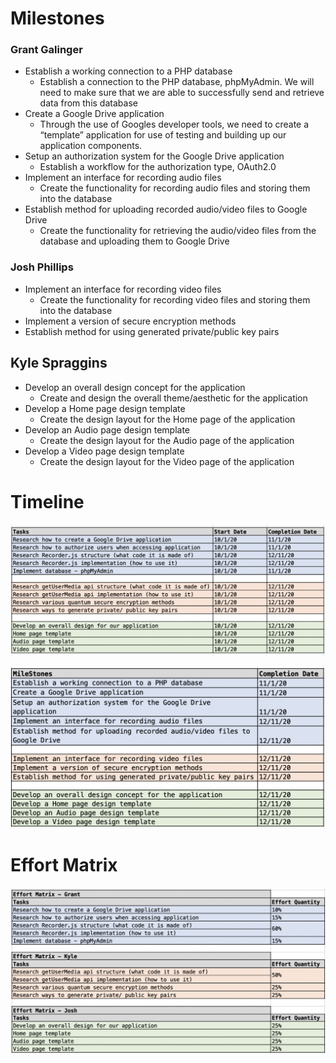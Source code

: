 # Milestones

### Grant Galinger
* Establish a working connection to a PHP database
    * Establish a connection to the PHP database, phpMyAdmin. We will need to make sure that we are able to successfully send and retrieve data from this database
* Create a Google Drive application
    * Through the use of Googles developer tools, we need to create a “template” application for use of testing and building up our application components. 
* Setup an authorization system for the Google Drive application
    * Establish a workflow for the authorization type, OAuth2.0
* Implement an interface for recording audio files
    * Create the functionality for recording audio files and storing them into the database
* Establish method for uploading recorded audio/video files to Google Drive
    * Create the functionality for retrieving the audio/video files from the database and uploading them to Google Drive

### Josh Phillips
* Implement an interface for recording video files
    * Create the functionality for recording video files and storing them into the database
* Implement a version of secure encryption methods
* Establish method for using generated private/public key pairs

## Kyle Spraggins
* Develop an overall design concept for the application
    * Create and design the overall theme/aesthetic for the application
* Develop a Home page design template
    * Create the design layout for the Home page of the application
* Develop an Audio page design template
    * Create the design layout for the Audio page of the application
* Develop a Video page design template
    * Create the design layout for the Video page of the application

# Timeline
![Tasks](../Resources/Images/tasks.png)

![Milestones](../Resources/Images/milestones.png)

# Effort Matrix
![Effort Matrix](../Resources/Images/effort.png)



